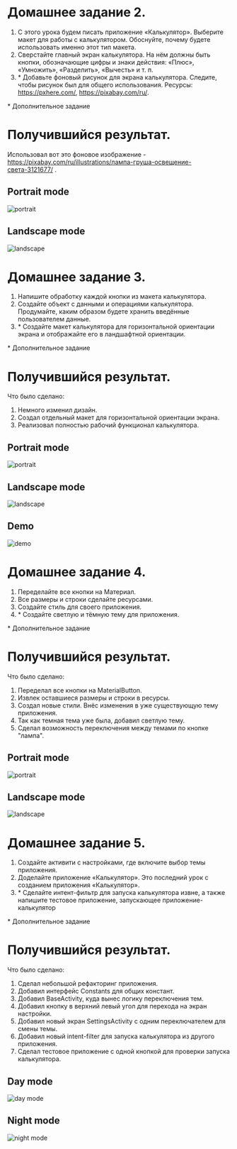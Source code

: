 # Домашнее задание 2.
1. С этого урока будем писать приложение «Калькулятор». Выберите макет для работы с калькулятором. Обоснуйте, почему будете использовать именно этот тип макета.
2. Сверстайте главный экран калькулятора. На нём должны быть кнопки, обозначающие цифры и знаки действия: «Плюс», «Умножить», «Разделить», «Вычесть» и т. п.
3. \* Добавьте фоновый рисунок для экрана калькулятора. Следите, чтобы рисунок был для общего использования. Ресурсы: https://pxhere.com/, https://pixabay.com/ru/. 

\* Дополнительное задание

# Получившийся результат.

Использовал вот это фоновое изображение - https://pixabay.com/ru/illustrations/лампа-груша-освещение-света-3121677/ .

## Portrait mode
![portrait](images/Screenshot_1622629014.png)

## Landscape mode
![landscape](images/Screenshot_1622630089.png)

# Домашнее задание 3.
1. Напишите обработку каждой кнопки из макета калькулятора.
2. Создайте объект с данными и операциями калькулятора. Продумайте, каким образом будете хранить введённые пользователем данные.
3. \* Создайте макет калькулятора для горизонтальной ориентации экрана и отображайте его в ландшафтной ориентации.

\* Дополнительное задание

# Получившийся результат.

Что было сделано:
1. Немного изменил дизайн.
2. Создал отдельный макет для горизонтальной ориентации экрана. 
3. Реализовал полностью рабочий функционал калькулятора. 

## Portrait mode
![portrait](images/Screenshot_1622988554.png)

## Landscape mode
![landscape](images/Screenshot_1622988564.png)

## Demo
![demo](images/homework03_demo_screencast.gif)

# Домашнее задание 4.

1. Переделайте все кнопки на Материал.
2. Все размеры и строки сделайте ресурсами.
3. Создайте стиль для своего приложения.
4. \* Создайте светлую и тёмную тему для приложения.

\* Дополнительное задание

# Получившийся результат.

Что было сделано:
1. Переделал все кнопки на MaterialButton.
2. Извлек оставшиеся размеры и строки в ресурсы.
3. Создал новые стили. Внёс изменения в уже существующую тему приложения.
4. Так как темная тема уже была, добавил светлую тему. 
5. Сделал возможность переключения между темами по кнопке "лампа".

## Portrait mode
![portrait](images/Screenshot_portrait_day_night_mode.png)

## Landscape mode
![landscape](images/Screenshot_landscape_day_night_mode.png)

# Домашнее задание 5.
1. Создайте активити с настройками, где включите выбор темы приложения.
2. Доделайте приложение «Калькулятор». Это последний урок с созданием приложения «Калькулятор».
3. \* Сделайте интент-фильтр для запуска калькулятора извне, а также напишите тестовое приложение, запускающее приложение-калькулятор

\* Дополнительное задание

# Получившийся результат.

Что было сделано:
1. Сделал небольшой рефакторинг приложения.
2. Добавил интерфейс Constants для общих констант.
3. Добавил BaseActivity, куда вынес логику переключения тем.
4. Добавил кнопку в верхний левый угол для перехода на экран настройки.
5. Добавил новый экран SettingsActivity с одним переключателем для смены темы.
6. Добавил новый intent-filter для запуска калькулятора из другого приложения.
7. Сделал тестовое приложение с одной кнопкой для проверки запуска калькулятора.

## Day mode
![day mode](images/settings_day_mode.png)

## Night mode
![night mode](images/settings_night_mode.png)
